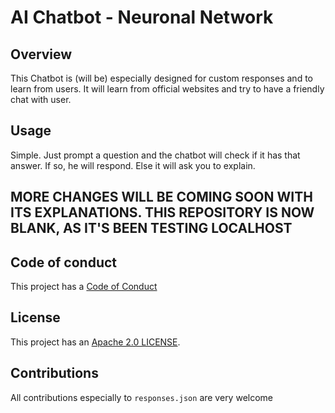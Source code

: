 # AI Chatbot - Neuronal Network
## Overview
This Chatbot is (will be) especially designed for custom responses and to learn from users. It will learn from official websites and try to have a friendly chat with user.
## Usage
Simple. Just prompt a question and the chatbot will check if it has that answer. If so, he will respond. Else it will ask you to explain.

## MORE CHANGES WILL BE COMING SOON WITH ITS EXPLANATIONS. THIS REPOSITORY IS NOW BLANK, AS IT'S BEEN TESTING LOCALHOST

## Code of conduct
This project has a [Code of Conduct](CODE_OF_CONDUCT.md)

## License
This project has an [Apache 2.0 LICENSE](LICENSE).

## Contributions
All contributions especially to `responses.json` are very welcome
